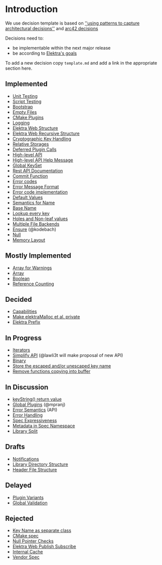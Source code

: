 # Introduction

We use decision template is based on
[''using patterns to capture architectural decisions''](https://dl.acm.org/doi/10.1109/MS.2007.124)
and [arc42 decisions](http://docs.arc42.org/section-9/)

Decisions need to:

- be implementable within the next major release
- be according to [Elektra's goals](/doc/GOALS.md)

To add a new decision copy `template.md` and add a link in the appropriate
section here.

## Implemented

- [Unit Testing](unit_testing.md)
- [Script Testing](script_testing.md)
- [Bootstrap](bootstrap.md)
- [Empty Files](empty_files.md)
- [CMake Plugins](cmake_plugins.md)
- [Logging](logging.md)
- [Elektra Web Structure](elektra_web.md)
- [Elektra Web Recursive Structure](elektra_web_recursive.md)
- [Cryptographic Key Handling](cryptograhic_key_handling.md)
- [Relative Storages](relative.md)
- [Deferred Plugin Calls](deferred_plugin_calls.md)
- [High-level API](high_level_api.md)
- [High-level API Help Message](highlevel_help_message.md)
- [Global KeySet](global_keyset.md)
- [Rest API Documentation](rest_api_documentation.md)
- [Commit Function](commit_function.md)
- [Error codes](error_codes.md)
- [Error Message Format](error_message_format.md)
- [Error code implementation](error_code_implementation.md)
- [Default Values](default_values.md)
- [Semantics for Name](semantics_name.md)
- [Base Name](base_name.md)
- [Lookup every key](lookup_every_key.md)
- [Holes and Non-leaf values](holes.md)
- [Multiple File Backends](multiple_file_backends.md)
- [Ensure](ensure.md) (@kodebach)
- [Null](null.md)
- [Memory Layout](memory_layout.md)

## Mostly Implemented

- [Array for Warnings](warning_array.md)
- [Array](array.md)
- [Boolean](boolean.md)
- [Reference Counting](reference_counting.md)

## Decided

- [Capabilities](capabilities.md)
- [Make elektraMalloc et al. private](elektra_malloc.md)
- [Elektra Prefix](elektra_prefix.md)

## In Progress

- [Iterators](iterators.md)
- [Simplify API](simplify_api.md) (@lawli3t will make proposal of new API)
- [Binary](binary.md)
- [Store the escaped and/or unescaped key name](store_name.md)
- [Remove functions copying into buffer](functions_with_buffers.md)

## In Discussion

- [keyString() return value](key_string_return_value.md)
- [Global Plugins](global_plugins.md) (@mpranj)
- [Error Semantics](error_semantics.md) (API)
- [Error Handling](error_handling.md)
- [Spec Expressiveness](spec_expressiveness.md)
- [Metadata in Spec Namespace](spec_metadata.md)
- [Library Split](library_split.md)

## Drafts

- [Notifications](notifications.md)
- [Library Directory Structure](library_directory_structure.md)
- [Header File Structure](header_file_structure.md)

## Delayed

- [Plugin Variants](plugin_variants.md)
- [Global Validation](global_validation.md)

## Rejected

- [Key Name as separate class](separate_key_name.md)
- [CMake spec](cmake_spec.md)
- [Null Pointer Checks](null_pointer_checks.md)
- [Elektra Web Publish Subscribe](elektra_web_pubsub.md)
- [Internal Cache](internal_cache.md)
- [Vendor Spec](vendor_spec.md)
